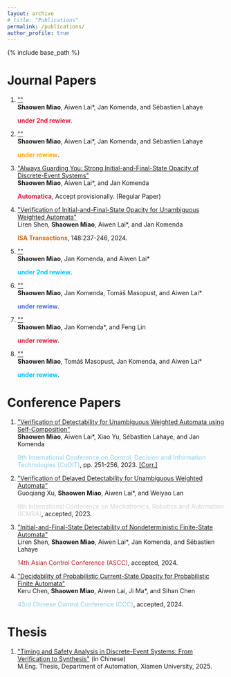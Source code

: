 ```yaml
---
layout: archive
# title: "Publications"
permalink: /publications/
author_profile: true
---
```


{% include base_path %}

# Journal Papers

1. [""]()  
   **Shaowen Miao**, Aiwen Lai*, Jan Komenda, and S&eacute;bastien Lahaye
   <div><font color="Crimson"><b>under 2nd rewiew</b></font>.</div>

2. [""]()  
   **Shaowen Miao**, Aiwen Lai*, Jan Komenda, and S&eacute;bastien Lahaye
   <div><font color="Orange"><b>under rewiew</b></font>.</div>

3. ["Always Guarding You: Strong Initial-and-Final-State Opacity of Discrete-Event Systems"]()  
   **Shaowen Miao**, Aiwen Lai*, and Jan Komenda
   <div><font color="Crimson"><b>Automatica</b></font>, Accept provisionally. (Regular Paper)</div>

4. ["Verification of Initial-and-Final-State Opacity for Unambiguous Weighted Automata"](https://www.sciencedirect.com/science/article/pii/S0019057824001277)  
   Liren Shen, **Shaowen Miao**, Aiwen Lai*, and Jan Komenda
   <div><font color="Chocolate"><b>ISA Transactions</b></font>, 148:237-246, 2024.</div>

5. [""]()  
   **Shaowen Miao**, Jan Komenda, and Aiwen Lai*
   <div><font color="DeepSkyBlue"><b>under 2nd rewiew</b></font>.</div>

6. [""]()  
   **Shaowen Miao**, Jan Komenda, Tom&aacute;&scaron; Masopust, and Aiwen Lai*
   <div><font color="RoyalBlue"><b>under rewiew</b></font>.</div>

7. [""]()  
   **Shaowen Miao**, Jan Komenda*, and Feng Lin
   <div><font color="Crimson"><b>under rewiew</b></font>.</div>

8. [""]()  
   **Shaowen Miao**, Tom&aacute;&scaron; Masopust, Jan Komenda, and Aiwen Lai*
   <div><font color="DeepSkyBlue"><b>under rewiew</b></font>.</div>

<!-- 8. [""]()  
   Zhiyuan Huang, **Shaowen Miao**, and Aiwen Lai
   <div><font color="LightCoral"><b>under rewiew</b></font>.</div> -->

# Conference Papers
1. ["Verification of Detectability for Unambiguous Weighted Automata using Self-Composition"](https://ieeexplore.ieee.org/abstract/document/10284082)  
   **Shaowen Miao**, Aiwen Lai*, Xiao Yu, S&eacute;bastien Lahaye, and Jan Komenda
   <div><font color="SkyBlue">9th International Conference on Control, Decision and Information Technologies (CoDIT)</font>, pp. 251-256, 2023. <a href="https://jiro-m.github.io/papers/23CoDIT.pdf">[Corr.]</a> </div>

2. ["Verification of Delayed Detectability for Unambiguous Weighted Automata"]()  
   Guoqiang Xu, **Shaowen Miao**, Aiwen Lai*, and Weiyao Lan<br>
   <div><font color="LightGrey">6th International Conference on Mechatronics, Robotics and Automation (ICMRA)</font>, accepted, 2023.</div>

3. ["Initial-and-Final-State Detectability of Nondeterministic Finite-State Automata"]()  
   Liren Shen, **Shaowen Miao**, Aiwen Lai*, Jan Komenda, and S&eacute;bastien Lahaye<br>
    <div><font color="FireBrick">14th Asian Control Conference (ASCC)</font>, accepted, 2024.</div>

4. ["Decidability of Probabilistic Current-State Opacity for Probabilistic Finite Automata"]()  
   Keru Chen, **Shaowen Miao**, Aiwen Lai, Ji Ma*, and Sihan Chen
   <div><font color="SkyBlue">43rd Chinese Control Conference (CCC)</font>, accepted, 2024.</div>

# Thesis
1. ["Timing and Safety Analysis in Discrete-Event Systems: From Verification to Synthesis"]() (in Chinese)  
   M.Eng. Thesis, Department of Automation, Xiamen University, 2025.